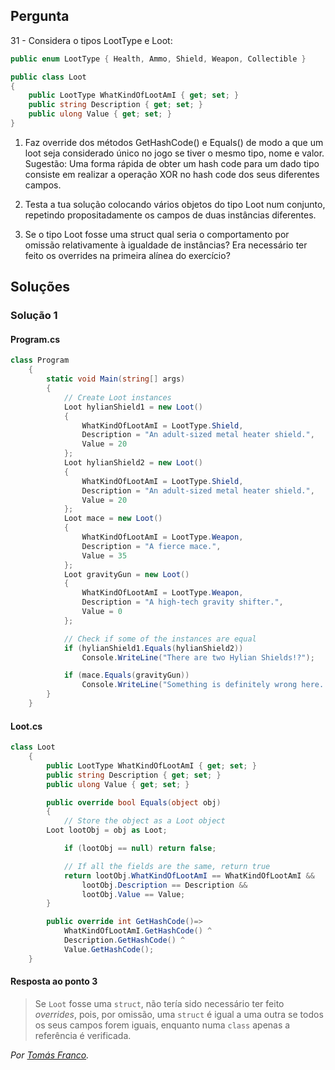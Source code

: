 ## Pergunta

31 - Considera o tipos LootType e Loot:

```cs
public enum LootType { Health, Ammo, Shield, Weapon, Collectible }
```

```cs
public class Loot
{
    public LootType WhatKindOfLootAmI { get; set; }
    public string Description { get; set; }
    public ulong Value { get; set; }
}
```

1. Faz override dos métodos GetHashCode() e Equals() de modo a que um loot seja considerado único no jogo se tiver o mesmo tipo, nome e valor. Sugestão: Uma forma rápida de obter um hash code para um dado tipo consiste em realizar a operação XOR no hash code dos seus diferentes campos.

2. Testa a tua solução colocando vários objetos do tipo Loot num conjunto, repetindo propositadamente os campos de duas instâncias diferentes.

3. Se o tipo Loot fosse uma struct qual seria o comportamento por omissão relativamente à igualdade de instâncias? Era necessário ter feito os overrides na primeira alínea do exercício?

## Soluções

### Solução 1

#### Program.cs

```cs
class Program
    {
        static void Main(string[] args)
        {
            // Create Loot instances
            Loot hylianShield1 = new Loot()
            {
                WhatKindOfLootAmI = LootType.Shield,
                Description = "An adult-sized metal heater shield.",
                Value = 20
            };
            Loot hylianShield2 = new Loot()
            {
                WhatKindOfLootAmI = LootType.Shield,
                Description = "An adult-sized metal heater shield.",
                Value = 20
            };
            Loot mace = new Loot()
            {
                WhatKindOfLootAmI = LootType.Weapon,
                Description = "A fierce mace.",
                Value = 35
            };
            Loot gravityGun = new Loot()
            {
                WhatKindOfLootAmI = LootType.Weapon,
                Description = "A high-tech gravity shifter.",
                Value = 0
            };

            // Check if some of the instances are equal
            if (hylianShield1.Equals(hylianShield2))
                Console.WriteLine("There are two Hylian Shields!?");

            if (mace.Equals(gravityGun))
                Console.WriteLine("Something is definitely wrong here...");
        }
    }
```

#### Loot.cs

```cs
class Loot
    {
        public LootType WhatKindOfLootAmI { get; set; }
        public string Description { get; set; }
        public ulong Value { get; set; }

        public override bool Equals(object obj)
        {
            // Store the object as a Loot object
        Loot lootObj = obj as Loot;

            if (lootObj == null) return false;

            // If all the fields are the same, return true
            return lootObj.WhatKindOfLootAmI == WhatKindOfLootAmI &&
                lootObj.Description == Description &&
                lootObj.Value == Value;
        }

        public override int GetHashCode()=>
            WhatKindOfLootAmI.GetHashCode() ^
            Description.GetHashCode() ^
            Value.GetHashCode();
    }
```

#### Resposta ao ponto 3

> Se `Loot` fosse uma `struct`, não tería sido necessário ter feito _overrides_,
> pois, por omissão, uma `struct` é igual a uma outra se todos os seus campos
> forem iguais, enquanto numa `class` apenas a referência é verificada.

*Por [Tomás Franco](https://github.com/ThomasFranque).*